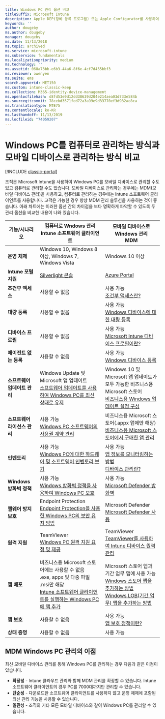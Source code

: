```yaml
---
title: Windows PC 관리 옵션 비교
titleSuffix: Microsoft Intune
description: Apple DEP(장비 등록 프로그램) 또는 Apple Configurator를 사용하여 회사 소유 iOS 디바이스 등록.
keywords: ''
author: dougeby
ms.author: dougeby
manager: dougeby
ms.date: 11/13/2018
ms.topic: archived
ms.service: microsoft-intune
ms.subservice: fundamentals
ms.localizationpriority: medium
ms.technology: ''
ms.assetid: 068a73bb-e6b3-44a6-8f6e-4cf7d455bbf3
ms.reviewer: owenyen
ms.suite: ems
search.appverid: MET150
ms.custom: intune-classic-keep
ms.collection: M365-identity-device-management
ms.openlocfilehash: d8fd53e9d12dd38639d204e214aea03d733e584b
ms.sourcegitcommit: 78cebd3571fed72a3a99e9d33770ef3d932ae8ca
ms.translationtype: MTE75
ms.contentlocale: ko-KR
ms.lasthandoff: 11/13/2019
ms.locfileid: "74059207"
---
```

# <a name="compare-managing-windows-pcs-as-computers-or-mobile-devices"></a>Windows PC를 컴퓨터로 관리하는 방식과 모바일 디바이스로 관리하는 방식 비교

[!INCLUDE [classic-portal](../includes/classic-portal.md)]

조직은 Microsoft Intune을 사용하여 Windows PC를 모바일 디바이스로 관리할 수도 있고 컴퓨터로 관리할 수도 있습니다. 모바일 디바이스로 관리하는 경우에는 MDM(모바일 디바이스 관리)을 사용하고, 컴퓨터로 관리하는 경우에는 Intune 소프트웨어 클라이언트를 사용합니다.  고객은 가능한 경우 항상 MDM 관리 솔루션을 사용하는 것이 좋습니다. 아래 차트에는 이러한 옵션 간의 차이점을 보다 명확하게 파악할 수 있도록 두 관리 옵션을 비교한 내용이 나와 있습니다.

|**기능/시나리오** |**컴퓨터로 Wndows 관리**<br>Intune 소프트웨어 클라이언트 | **모바일 디바이스로 Windows 관리**<br>MDM |
|--------------|-------------------------------|-------------------------------|
|**운영 체제** |Windows 10, Windows 8 이상, Windows 7, Windows Vista | Windows 10 이상 |
|**Intune 포털 지원** |[Silverlight 콘솔](https://manage.microsoft.com)|[Azure Portal](https://portal.azure.com) |
|**조건부 액세스**|사용할 수 없음|사용 가능 <br>[조건부 액세스란?](../protect/conditional-access.md)|
|**대량 등록**|사용할 수 없음|사용 가능 <br>[Windows 디바이스에 대한 대량 등록](../enrollment/windows-bulk-enroll.md)|
|**디바이스 프로필**|사용할 수 없음|사용 가능 <br>[Microsoft Intune 디바이스 프로필이란?](../configuration/device-profiles.md)|
|**에이전트 없는 등록**|사용할 수 없음 |사용 가능<br>[Windows 디바이스 등록](../enrollment/windows-enroll.md)|
|**소프트웨어 업데이트 관리**| Windows Update 및 Microsoft 앱 업데이트<br>[소프트웨어 업데이트를 사용하여 Windows PC를 최신 상태로 유지](../keep-windows-pcs-up-to-date-with-software-updates-in-microsoft-intune.md)|Windows 10 및 Microsoft 앱 업데이트가 모두 가능한 비즈니스용 Microsoft 스토어<br> [비즈니스용 Windows 업데이트 설정 구성](../protect/windows-update-for-business-configure.md) |
|**소프트웨어 라이선스 관리**|사용 가능 <br>[Windows PC 소프트웨어의 사용권 계약 관리](../manage-license-agreements-for-windows-pc-software-in-microsoft-intune.md)|비즈니스용 Microsoft 스토어(.appx 앱에만 해당)<br>[비즈니스용 Microsoft 스토어에서 구매한 앱 관리](../apps/windows-store-for-business.md)|
|**인벤토리**|사용 가능 <br>[Windows PC에 대한 하드웨어 및 소프트웨어 인벤토리 보기](view-hardware-and-software-inventory-for-windows-pcs-in-microsoft-intune.md)|사용 가능 <br>[앱 정보를 모니터링하는 방법](../apps/apps-monitor.md)<br>[디바이스 관리란?](../remote-actions/device-management.md)|
|**Windows 방화벽 정책**|사용 가능 <br>[Windows 방화벽 정책을 사용하여 Windows PC 보호](../help-protect-windows-pcs-using-windows-firewall-policies-in-microsoft-intune.md) |사용 가능 <br>[Microsoft Defender 방화벽](../protect/endpoint-protection-windows-10.md#microsoft-defender-firewall)|
|**맬웨어 방지 보호**|Endpoint Protection<br>[Endpoint Protection을 사용한 Windows PC의 보안 유지 방법](../help-secure-windows-pcs-with-endpoint-protection-for-microsoft-intune.md)|Microsoft Defender<br>[Microsoft Defender 사용](../protect/advanced-threat-protection.md)|
|**원격 지원** |TeamViewer<br>[Windows PC 원격 지원 요청 및 제공](request-and-provide-remote-assistance-for-windows-pcs-in-microsoft-intune.md)|TeamViewer<br> [TeamViewer를 사용하여 Intune 디바이스 원격 관리](../remote-actions/teamviewer-support.md) |
|**앱 배포** | 비즈니스용 Microsoft 스토어에는 사용할 수 없음<br>.exe, appx 및 다중 파일 .msi만 해당<br>[Intune 소프트웨어 클라이언트를 실행하는 Windows PC에 앱 추가](add-apps-for-windows-pcs-in-microsoft-intune.md)|Microsoft 스토어 앱과 기간 업무 앱에 사용 가능<br>[Windows 스토어 앱을 추가하는 방법](../apps/store-apps-windows.md)<br>[Windows LOB(기간 업무) 앱을 추가하는 방법](../apps/lob-apps-windows.md)|
|**앱 보호**|사용할 수 없음|사용 가능 <br>[앱 보호 정책이란?](../apps/app-protection-policy.md)|
|**상태 증명**|사용할 수 없음|사용 가능|


## <a name="advantages-of-mdm-windows-pc-management"></a>MDM Windows PC 관리의 이점
최신 모바일 디바이스 관리를 통해 Windows PC를 관리하는 경우 다음과 같은 이점이 있습니다.
- **확장성** - Intune 클라우드 관리와 함께 MDM 관리를 확장할 수 있습니다. Intune 소프트웨어 클라이언트의 경우 PC를 7000대까지만 관리할 수 있습니다.
- **단순성** - 다운로드한 소프트웨어 클라이언트를 사용하지 않고 운영 체제에 포함된 최신 관리 기능을 사용할 수 있습니다.
- **일관성** - 조직의 기타 모든 모바일 디바이스와 같이 Windows PC를 관리할 수 있습니다.
<!-- - **Cloud optimization** - -->
